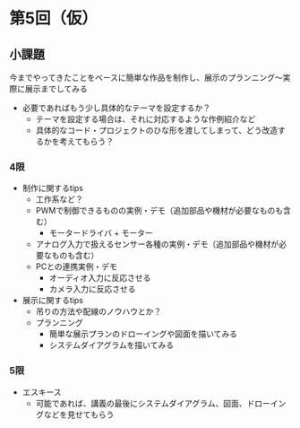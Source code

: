 # 第5回（仮） 

## 小課題

今までやってきたことをベースに簡単な作品を制作し、展示のプランニング～実際に展示までしてみる

- 必要であればもう少し具体的なテーマを設定するか？
  - テーマを設定する場合は、それに対応するような作例紹介など
  - 具体的なコード・プロジェクトのひな形を渡してしまって、どう改造するかを考えてもらう？

### 4限

- 制作に関するtips
  - 工作系など？
  - PWMで制御できるものの実例・デモ（追加部品や機材が必要なものも含む）
    - モータードライバ + モーター
  - アナログ入力で扱えるセンサー各種の実例・デモ（追加部品や機材が必要なものも含む）
  - PCとの連携実例・デモ
    - オーディオ入力に反応させる
    - カメラ入力に反応させる
- 展示に関するtips
  - 吊りの方法や配線のノウハウとか？
  - プランニング
    - 簡単な展示プランのドローイングや図面を描いてみる
    - システムダイアグラムを描いてみる

### 5限

- エスキース
  - 可能であれば、講義の最後にシステムダイアグラム、図面、ドローイングなどを見せてもらう
